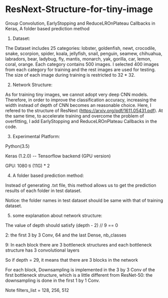 # ResNext-Structure-for-tiny-image
Group Convolution, EarlyStopping and ReduceLROnPlateau Callbacks in Keras, A folder based prediction method 

1. Dataset:

The Dataset includes 25 categories: lobster, goldenfish, newt, crocodile, snake, scorpion, spider, koala, jellyfish, snail, penguin, seamew, chihuahua, labradors, bear, ladybug, fly, mantis, monarch, yak, gorilla, car, lemon, coral, orange. Each category contains 500 images. I selected 400 images from each category for training and the rest images are used for testing. The size of each image during training is restricted to 32 * 32.


2. Network Structure:

As for training tiny images, we cannot adopt very deep CNN models. Therefore, in order to improve the classification accuracy, increasing the width instead of depth of CNN becomes an reasonable choice. 
Here, I refered to the structure of ResNext (https://arxiv.org/pdf/1611.05431.pdf). At the same time, to accelerate training and overcome the problem of overfitting, I add EarlyStopping and ReduceLROnPlateau Callbacks in the code.


3. Experimental Platform:

Python(3.5)

Keras (1.2.0) -- Tensorflow backend (GPU version)

GPU:
1080 ti  (11G) * 2


4. A folder based prediction method:

Instead of generating .txt file, this method allows us to get the prediction results of each folder in test dataset. 

Notice: the folder names in test dataset should be same with that of training dataset.


5. some explanation about network structure:

The value of depth should satisfy (depth - 2) // 9 == 0

2: the first 3 by 3 Conv, 64 and the last Dense, nb_classes

9: In each block there are 3 bottleneck structures and each bottleneck structure has 3 convolutional layers

So if depth = 29, it means that there are 3 blocks in the network

For each block, Downsampling is implemented in the 3 by 3 Conv of the first bottleneck structure, which is a little different from ResNet-50: the downsampling is done in the first 1 by 1 Conv.

Note filters_list = 128, 256, 512
